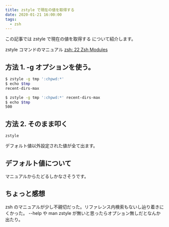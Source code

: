 ```yaml
---
title: zstyle で現在の値を取得する
date: 2020-01-21 16:00:00
tags:
  - zsh
---
```


この記事では zstyle で現在の値を取得する について紹介します。

zstyle コマンドのマニュアル [zsh: 22 Zsh Modules](http://zsh.sourceforge.net/Doc/Release/Zsh-Modules.html#index-zstyle)

## 方法 1. -g オプションを使う。

```sh
$ zstyle -g tmp ':chpwd:*'
$ echo $tmp
recent-dirs-max

$ zstyle -g tmp ':chpwd:*' recent-dirs-max
$ echo $tmp
500
```

## 方法 2. そのまま叩く

```
zstyle
```

デフォルト値以外設定された値が全て出ます。

## デフォルト値について

マニュアルからたどるしかなさそうです。

## ちょっと感想

zsh のマニュアルが少し不親切だった。リファレンス内検索もないし辿り着きにくかった。
--help や man zstyle が無いと思ったらオプション無しだとなんか出たり。
